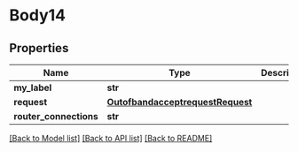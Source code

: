 # Body14

## Properties
Name | Type | Description | Notes
------------ | ------------- | ------------- | -------------
**my_label** | **str** |  | [optional] 
**request** | [**OutofbandacceptrequestRequest**](OutofbandacceptrequestRequest.md) |  | [optional] 
**router_connections** | **str** |  | [optional] 

[[Back to Model list]](../README.md#documentation-for-models) [[Back to API list]](../README.md#documentation-for-api-endpoints) [[Back to README]](../README.md)


